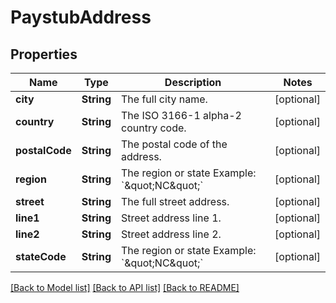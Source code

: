 # PaystubAddress

## Properties
Name | Type | Description | Notes
------------ | ------------- | ------------- | -------------
**city** | **String** | The full city name. | [optional] 
**country** | **String** | The ISO 3166-1 alpha-2 country code. | [optional] 
**postalCode** | **String** | The postal code of the address. | [optional] 
**region** | **String** | The region or state Example: &#x60;\&quot;NC\&quot;&#x60; | [optional] 
**street** | **String** | The full street address. | [optional] 
**line1** | **String** | Street address line 1. | [optional] 
**line2** | **String** | Street address line 2. | [optional] 
**stateCode** | **String** | The region or state Example: &#x60;\&quot;NC\&quot;&#x60; | [optional] 

[[Back to Model list]](../README.md#documentation-for-models) [[Back to API list]](../README.md#documentation-for-api-endpoints) [[Back to README]](../README.md)


